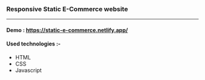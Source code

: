 ### Responsive Static E-Commerce website
---
#### Demo : https://static-e-commerce.netlify.app/
#### Used technologies :-
- HTML
- CSS
- Javascript
